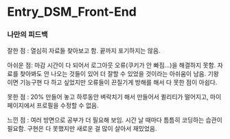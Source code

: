 # Entry_DSM_Front-End

### 나만의 피드백

잘한 점 : 열심히 자료들 찾아보고 함.
         끝까지 포기하지는 않음.

아쉬운 점: 마감 시간이 다 되어서 로그아웃 오류(쿠키가 안 빠짐...)을 해결하지 못함.
           자료를 찾아봐도 안 나오는 것들이 있어 더 잘할 수 있었을 것이라는 아쉬움이 남음.
           기왕이면 기능구현 다 하고 싶었지만 오류들이 끈질기게 방해를 해서 다 못한 점이 아쉽다.

못한 점 : 20% 만들어 놓고 하루동안 벼락치기 해서 만들어서 퀼리티가 떨어지고,
          마이페이지에서 프로필을 수정할 수 없음.

느낀 점 : 여러 방면으로 공부가 더 필요해 보임.
          시간 날 때마다 틈틈히 코딩하는 습관이 필요함.
          구현은 다 못했지만 새로운 걸 많이 살아서 재밌었음.
